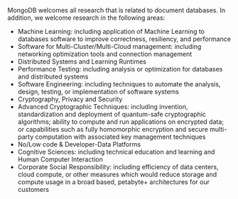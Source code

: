 MongoDB welcomes all research that is related to document databases. In addition, we welcome research in the following areas:

- Machine Learning: including application of Machine Learning to databases software to improve correctness, resiliency, and performance
- Software for Multi-Cluster/Multi-Cloud management: including networking optimization tools and connection management
- Distributed Systems and Learning Runtimes
- Performance Testing: including analysis or optimization for databases and distributed systems
- Software Engineering: including techniques to automate the analysis, design, testing, or implementation of software systems
- Cryptography, Privacy and Security
- Advanced Cryptographic Techniques: including invention, standardization and deployment of quantum-safe cryptographic algorithms; ability to compute and run applications on encrypted data; or capabilities such as fully homomorphic encryption and secure multi-party computation with associated key management techniques
- No/Low code & Developer-Data Platforms
- Cognitive Sciences: including technical education and learning and Human Computer Interaction
- Corporate Social Responsibility: including efficiency of data centers, cloud compute, or other measures which would reduce storage and compute usage in a broad based, petabyte+ architectures for our customers
